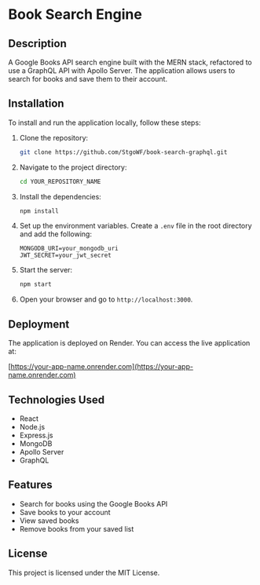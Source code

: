
# Book Search Engine

## Description

A Google Books API search engine built with the MERN stack, refactored to use a GraphQL API with Apollo Server. The application allows users to search for books and save them to their account.

## Installation

To install and run the application locally, follow these steps:

1. Clone the repository:

   ```bash
   git clone https://github.com/StgoWF/book-search-graphql.git
   ```

2. Navigate to the project directory:

   ```bash
   cd YOUR_REPOSITORY_NAME
   ```

3. Install the dependencies:

   ```bash
   npm install
   ```

4. Set up the environment variables. Create a `.env` file in the root directory and add the following:

   ```
   MONGODB_URI=your_mongodb_uri
   JWT_SECRET=your_jwt_secret
   ```

5. Start the server:

   ```bash
   npm start
   ```

6. Open your browser and go to `http://localhost:3000`.

## Deployment

The application is deployed on Render. You can access the live application at:

[https://your-app-name.onrender.com](https://your-app-name.onrender.com)

## Technologies Used

- React
- Node.js
- Express.js
- MongoDB
- Apollo Server
- GraphQL

## Features

- Search for books using the Google Books API
- Save books to your account
- View saved books
- Remove books from your saved list

## License

This project is licensed under the MIT License.
